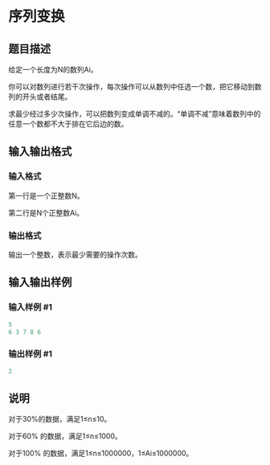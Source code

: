 # 序列变换

## 题目描述

给定一个长度为N的数列Ai。

你可以对数列进行若干次操作，每次操作可以从数列中任选一个数，把它移动到数列的开头或者结尾。

求最少经过多少次操作，可以把数列变成单调不减的。“单调不减”意味着数列中的任意一个数都不大于排在它后边的数。

## 输入输出格式

### 输入格式

第一行是一个正整数N。

第二行是N个正整数Ai。

### 输出格式

输出一个整数，表示最少需要的操作次数。

## 输入输出样例

### 输入样例 #1

```cpp
5
6 3 7 8 6
```


### 输出样例 #1

```cpp
2
```


## 说明

对于30%的数据，满足1≤n≤10。

对于60% 的数据，满足1≤n≤1000。

对于100% 的数据，满足1≤n≤1000000，1≤Ai≤1000000。


